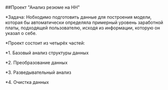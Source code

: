 ##Проект "Анализ резюме на HH"     

*Задача: Hобходимо подготовить данные для построения модели, которая бы автоматически определяла примерный уровень заработной платы, подходящей пользователю, исходя из информации, которую он указал о себе.      

*Проект состоит из четырёх частей:     

*1. Базовый анализ структуры данных     

*2. Преобразование данных    

*3. Разведывательный анализ    

*4. Очистка данных